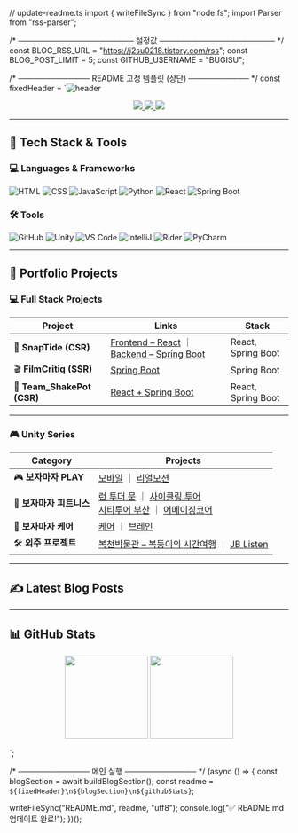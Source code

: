 // update-readme.ts
import { writeFileSync } from "node:fs";
import Parser from "rss-parser";

/* ───────────────────── 설정값 ───────────────────── */
const BLOG_RSS_URL = "https://j2su0218.tistory.com/rss";
const BLOG_POST_LIMIT = 5;
const GITHUB_USERNAME = "BUGISU";

/* ───────────── README 고정 템플릿 (상단) ─────────── */
const fixedHeader = `![header](https://capsule-render.vercel.app/api?type=waving&color=auto&height=200&section=header&text=One%20Code%20at%20a%20Time%20%7C%20One%20Step%20Forward&fontSize=35)

<p align="center">
  <a href="https://github.com/BUGISU/BUGISU/blob/main/포트폴리오-박지수.pdf">
    <img src="https://img.shields.io/badge/Portfolio-FF6F61?style=for-the-badge&logo=Micro.blog&logoColor=white" />
  </a>
  <a href="https://j2su0218.tistory.com">
    <img src="https://img.shields.io/badge/Blog-FF9800?style=for-the-badge&logo=Blogger&logoColor=white" />
  </a>
  <a href="mailto:admin@j2su0218@gmail.com">
    <img src="https://img.shields.io/badge/Email-30B980?style=for-the-badge&logo=Gmail&logoColor=white" />
  </a>
</p>

---

## 🧠 Tech Stack & Tools

### 💻 Languages & Frameworks
![HTML](https://img.shields.io/badge/HTML5-E34F26?style=for-the-badge&logo=html5&logoColor=white)
![CSS](https://img.shields.io/badge/CSS3-1572B6?style=for-the-badge&logo=css3&logoColor=white)
![JavaScript](https://img.shields.io/badge/JavaScript-F7DF1E?style=for-the-badge&logo=javascript&logoColor=black)
![Python](https://img.shields.io/badge/Python-3776AB?style=for-the-badge&logo=python&logoColor=white)
![React](https://img.shields.io/badge/React-61DAFB?style=for-the-badge&logo=react&logoColor=black)
![Spring&nbsp;Boot](https://img.shields.io/badge/SpringBoot-6DB33F?style=for-the-badge&logo=springboot&logoColor=white)

### 🛠 Tools
![GitHub](https://img.shields.io/badge/GitHub-181717?style=for-the-badge&logo=github)
![Unity](https://img.shields.io/badge/Unity-000000?style=for-the-badge&logo=unity)
![VS&nbsp;Code](https://img.shields.io/badge/VSCode-007ACC?style=for-the-badge&logo=visualstudiocode)
![IntelliJ](https://img.shields.io/badge/IntelliJ-ED2761?style=for-the-badge&logo=intellijidea)
![Rider](https://img.shields.io/badge/Rider-632CA6?style=for-the-badge&logo=rider)
![PyCharm](https://img.shields.io/badge/PyCharm-000000?style=for-the-badge&logo=pycharm)

---

## 🚀 Portfolio Projects

### 💻 Full Stack Projects

| Project | Links | Stack |
|---------|-------|-------|
| 🧭 **SnapTide (CSR)** | [Frontend – React](https://github.com/BUGISU/SnapTide)  ｜  [Backend – Spring Boot](https://github.com/BUGISU/SnapTideAPI) | React, Spring Boot |
| 🎬 **FilmCritiq (SSR)** | [Spring Boot](https://github.com/BUGISU/FilmCritiq) | Spring Boot |
| 🍹 **Team_ShakePot (CSR)** | [React + Spring Boot](https://github.com/BUGISU/Team_ShakePot) | React, Spring Boot |

---

### 🎮 Unity Series

| Category | Projects |
|----------|----------|
| 🎮 **보자마자 PLAY** | [모바일](https://github.com/BUGISU/BojamajaPlay2_mobile) ｜ [리얼모션](https://github.com/BUGISU/BojamajaPlay2_realmotion) |
| 🏃 **보자마자 피트니스** | [런 투더 문](https://github.com/BUGISU/BMF-Run.to.the.Moon) ｜ [사이클링 투어](https://github.com/BUGISU/BMF-CyclingTour) <br> [시티투어 부산](https://github.com/BUGISU/BMF-CityTourBusan) ｜ [어메이징코어](https://github.com/BUGISU/BMF-AmazingCore) |
| 🧠 **보자마자 케어** | [케어](https://github.com/BUGISU/BMF-BojamajaCare) ｜ [브레인](https://github.com/BUGISU/BMF-BojamajaBrain) |
| 🛠 **외주 프로젝트** | [복천박물관 – 복둥이의 시간여행](https://github.com/BUGISU/Bokcheon-dong) ｜ [JB Listen](https://github.com/BUGISU/JBListen) |

---

## ✍️ Latest Blog Posts

---

## 📊 GitHub Stats

<p align="center">
  <img src="https://github-readme-stats.vercel.app/api?username=${GITHUB_USERNAME}&show_icons=true" height="150" />
  <img src="https://github-readme-stats.vercel.app/api/top-langs/?username=${GITHUB_USERNAME}&layout=compact" height="150" />
</p>
`;

/* ───────────── 메인 실행 ───────────── */
(async () => {
  const blogSection = await buildBlogSection();
  const readme = `${fixedHeader}\n${blogSection}\n${githubStats}`;

  writeFileSync("README.md", readme, "utf8");
  console.log("✅ README.md 업데이트 완료!");
})();
